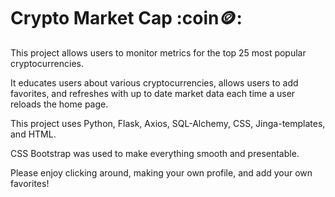 
# Crypto Market Cap :coin🪙:

This project allows users to monitor metrics for the top 25 most popular cryptocurrencies.

It educates users about various cryptocurrencies, allows users to add favorites, and refreshes with up to date market data each time a user reloads the home page. 

This project uses Python, Flask, Axios, SQL-Alchemy, CSS, Jinga-templates, and HTML. 

CSS Bootstrap was used to make everything smooth and presentable. 

Please enjoy clicking around, making your own profile, and add your own favorites!